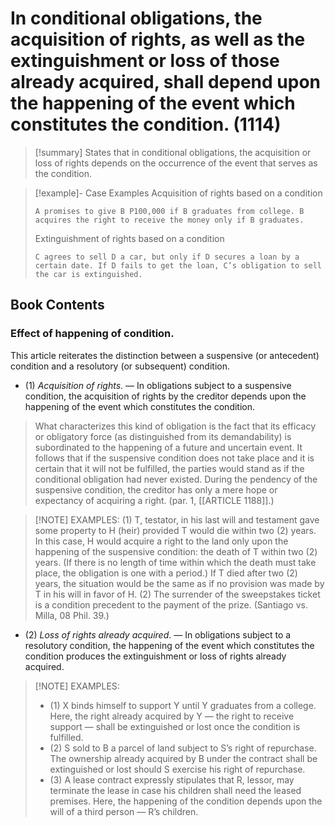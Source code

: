 # In conditional obligations, the acquisition of rights, as well as the extinguishment or loss of those already acquired, shall depend upon the happening of the event which constitutes the condition. (1114)

> [!summary] States that in conditional obligations, the acquisition or loss of rights depends on the occurrence of the event that serves as the condition.

> [!example]- Case Examples
> Acquisition of rights based on a condition
> ```
> A promises to give B P100,000 if B graduates from college. B acquires the right to receive the money only if B graduates.
> ```
> Extinguishment of rights based on a condition
> ```
> C agrees to sell D a car, but only if D secures a loan by a certain date. If D fails to get the loan, C’s obligation to sell the car is extinguished.
> ```

## Book Contents

### Effect of happening of condition.
This article reiterates the distinction between a suspensive (or antecedent) condition and a resolutory (or subsequent) condition.

- (1) *Acquisition of rights*. — In obligations subject to a suspensive condition, the acquisition of rights by the creditor depends upon the happening of the event which constitutes the condition.

> What characterizes this kind of obligation is the fact that its efficacy or obligatory force (as distinguished from its demandability) is subordinated to the happening of a future and uncertain event. It follows that if the suspensive condition does not take place and it is certain that it will not be fulfilled, the parties would stand as if the conditional obligation had never existed. During the pendency of the suspensive condition, the creditor has only a mere hope or expectancy of acquiring a right. (par. 1, [[ARTICLE 1188]].)

> [!NOTE] EXAMPLES:
> (1) T, testator, in his last will and testament gave some property to H (heir) provided T would die within two (2) years.
> In this case, H would acquire a right to the land only upon the happening of the suspensive condition: the death of T within two (2) years. (If there is no length of time within which the death must take place, the obligation is one with a period.) If T died after two (2) years, the situation would be the same as if no provision was made by T in his will in favor of H.
> (2) The surrender of the sweepstakes ticket is a condition precedent to the payment of the prize. (Santiago vs. Milla, 08 Phil. 39.)

- (2) *Loss of rights already acquired*. — In obligations subject to a resolutory condition, the happening of the event which constitutes the condition produces the extinguishment or loss of rights already acquired.

> [!NOTE] EXAMPLES:
> - (1) X binds himself to support Y until Y graduates from a college. Here, the right already acquired by Y — the right to receive support — shall be extinguished or lost once the condition is fulfilled.
> - (2) S sold to B a parcel of land subject to S’s right of repurchase. The ownership already acquired by B under the contract shall be extinguished or lost should S exercise his right of repurchase.
> - (3) A lease contract expressly stipulates that R, lessor, may terminate the lease in case his children shall need the leased premises. Here, the happening of the condition depends upon the will of a third person — R’s children.